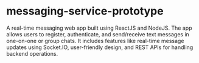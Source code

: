 # messaging-service-prototype
A real-time messaging web app built using ReactJS and NodeJS. The app allows users to register, authenticate, and send/receive text messages in one-on-one or group chats. It includes features like real-time message updates using Socket.IO, user-friendly design, and REST APIs for handling backend operations.

